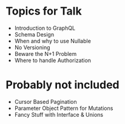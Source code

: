 # Topics for Talk

- Introduction to GraphQL
- Schema Design
- When and why to use Nullable
- No Versioning
- Beware the N+1 Problem
- Where to handle Authorization

# Probably not included

- Cursor Based Pagination
- Parameter Object Pattern for Mutations
- Fancy Stuff with Interface & Unions
